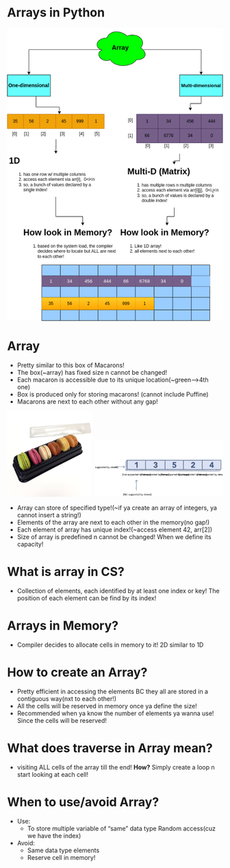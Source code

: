 # Arrays in Python

<img src="./imgs/Array.drawio.png"/>

# Array
- Pretty similar to this box of Macarons!
- The box(~array) has fixed size n cannot be changed!
- Each macaron is accessible due to its unique location(~green—>4th one)
- Box is produced only for storing macarons! (cannot include Puffine)
- Macarons are next to each other without any gap!

<img src="./imgs/m.jpg" width=200/> <img src="./imgs/1.svg" width=300/>

- Array can store of specified type!(~if ya create an array of integers, ya cannot insert a string!)
- Elements of the array are next to each other in the memory(no gap!)
- Each element of array has unique index!(~access element 42, arr[2])
- Size of array is predefined n cannot be changed! When we define its capacity!

# What is array in CS?
- Collection of elements, each identified by at least one index or key! The position of each element can be find by its index!

# Arrays in Memory?
- Compiler decides to allocate cells in memory to it!
2D similar to 1D
# How to create an Array?
- Pretty efficient in accessing the elements BC they all are stored in a contiguous way(nxt to each other!)
- All the cells will be reserved in memory once ya define the size!
- Recommended when ya know the number of elements ya wanna use! Since the cells will be reserved!
# What does traverse in Array mean?
- visiting ALL cells of the array till the end!
**How?** Simply create a loop n start looking at each cell!
# When to use/avoid Array?
- Use:
    - To store multiple variable of “same” data type
Random access(cuz we have the index)
- Avoid:
    - Same data type elements
    - Reserve cell in memory!

